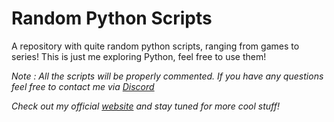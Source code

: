 # Random Python Scripts
A repository with quite random python scripts, ranging from games to series!
This is just me exploring Python, feel free to use them!

*Note : All the scripts will be properly commented. If you have any questions feel free to contact me via [Discord](https://discord.io/dev)*

*Check out my official [website](https://markis.dev) and stay tuned for more cool stuff!*
